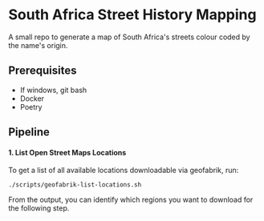 # South Africa Street History Mapping
A small repo to generate a map of South Africa's streets colour coded by the name's origin.

## Prerequisites
* If windows, git bash
* Docker
* Poetry

## Pipeline

#### 1. List Open Street Maps Locations
To get a list of all available locations downloadable via geofabrik, run:
```shell
./scripts/geofabrik-list-locations.sh
```

From the output, you can identify which regions you want to download for the following step.

